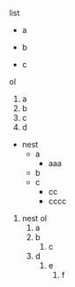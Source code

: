 list
+ a
* b
- c

ol
1. a
3. b
2. c
4. d

+ nest
    + a
        - aaa
    - b
    + c
        - cc
        - cccc

1. nest ol
    1. a
    1. b
        1. c
    1. d
        1. e
            1. f

